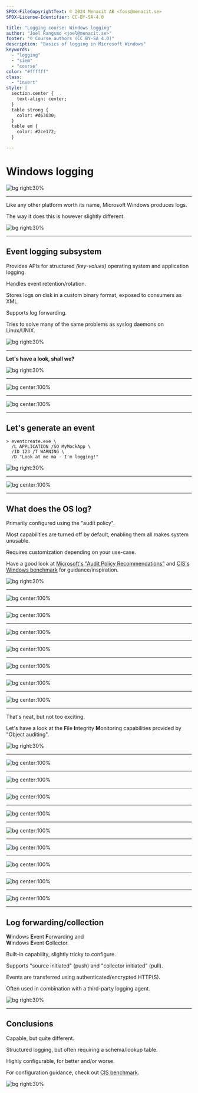 ```yaml
---
SPDX-FileCopyrightText: © 2024 Menacit AB <foss@menacit.se>
SPDX-License-Identifier: CC-BY-SA-4.0

title: "Logging course: Windows logging"
author: "Joel Rangsmo <joel@menacit.se>"
footer: "© Course authors (CC BY-SA 4.0)"
description: "Basics of logging in Microsoft Windows"
keywords:
  - "logging"
  - "siem"
  - "course"
color: "#ffffff"
class:
  - "invert"
style: |
  section.center {
    text-align: center;
  }
  table strong {
    color: #d63030;
  }
  table em {
    color: #2ce172;
  }

---
```

<!-- _footer: "%ATTRIBUTION_PREFIX% Daniel Oliva Barbero (CC BY 2.0)" -->
# Windows logging

![bg right:30%](images/17-vapor_windows.jpg)

---
<!-- _footer: "%ATTRIBUTION_PREFIX% Daniel Oliva Barbero (CC BY 2.0)" -->
Like any other platform worth its name,
Microsoft Windows produces logs.  

The way it does this is however slightly different.

![bg right:30%](images/17-vapor_windows.jpg)

---
<!-- _footer: "%ATTRIBUTION_PREFIX% Ted Eytan (CC BY-SA 2.0)" -->
## Event logging subsystem
Provides APIs for structured _(key-values)_
operating system and application logging.  

Handles event retention/rotation.

Stores logs on disk in a custom binary format, exposed to consumers as XML.  
  
Supports log forwarding.  
  
Tries to solve many of the same problems as syslog daemons on Linux/UNIX.

![bg right:30%](images/17-teardown.jpg)

---
<!-- _footer: "%ATTRIBUTION_PREFIX% Ted Eytan (CC BY-SA 2.0)" -->
**Let's have a look, shall we?**

![bg right:30%](images/17-teardown.jpg)

---
![bg center:100%](images/17-win_menu_ev.png)

---
![bg center:100%](images/17-win_ev_start.png)

---
<!-- _footer: "%ATTRIBUTION_PREFIX% Roy Luck (CC BY 2.0)" -->
## Let's generate an event
```
> eventcreate.exe \
  /L APPLICATION /SO MyMockApp \
  /ID 123 /T WARNING \
  /D "Look at me ma - I'm logging!"
```

![bg right:30%](images/17-oil_refinery.jpg)

---
![bg center:100%](images/17-win_ev_custom_event.png)

---
<!-- _footer: "%ATTRIBUTION_PREFIX% Marcin Wichary (CC BY 2.0)" -->
## What does the OS log?
Primarily configured using the "audit policy".  

Most capabilities are turned off by default, enabling them all makes system unusable.  

Requires customization depending on
your use-case.  

Have a good look at
[Microsoft's "Audit Policy Recommendations"](https://learn.microsoft.com/en-us/windows-server/identity/ad-ds/plan/security-best-practices/audit-policy-recommendations)
and [CIS's Windows benchmark](https://www.cisecurity.org/cis-benchmarks)
for guidance/inspiration.

![bg right:30%](images/17-buttons.jpg)

---
![bg center:100%](images/17-win_menu_sec_pol.png)

---
![bg center:100%](images/17-win_sec_pol_start.png)

---
![bg center:100%](images/17-win_sec_pol_audit_start.png)

---
![bg center:100%](images/17-win_sec_pol_audit_opts.png)

---
![bg center:100%](images/17-win_sec_pol_audit_info.png)

---
![bg center:100%](images/17-win_ev_auth_fail_1.png)

---
![bg center:100%](images/17-win_ev_auth_fail_2.png)

---
<!-- _footer: "%ATTRIBUTION_PREFIX% Brendan J (CC BY 2.0)" -->
That's neat, but not too exciting.  

Let's have a look at the
**F**ile **I**ntegrity **M**onitoring
capabilities provided by "Object auditing".

![bg right:30%](images/17-wallcrack_blue.jpg)

---
![bg center:100%](images/17-win_sec_pol_object_start.png)

---
![bg center:100%](images/17-win_sec_pol_object_info.png)

---
![bg center:100%](images/17-win_ex_sec_opts_tab.png)

---
![bg center:100%](images/17-win_ex_audit.png)

---
![bg center:100%](images/17-win_ex_audit_policy.png)

---
![bg center:100%](images/17-win_ev_file_write_1.png)

---
![bg center:100%](images/17-win_ev_file_write_2.png)

---
![bg center:100%](images/17-win_ev_file_delete.png)

---
![bg center:100%](images/17-win_ev_file_read.png)

---
<!-- _footer: "%ATTRIBUTION_PREFIX% Jonathan Brandt (CC0 1.0)" -->
## Log forwarding/collection
**W**indows **E**vent **F**orwarding and  
**W**indows **E**vent **C**ollector.  

Built-in capability, slightly
tricky to configure.  

Supports "source initiated" (push)
and "collector initiated" (pull).  

Events are transferred using
authenticated/encrypted HTTP(S).  

Often used in combination with
a third-party logging agent.

![bg right:30%](images/17-neon_voxel.jpg)

---
<!-- _footer: "%ATTRIBUTION_PREFIX% Fritzchens Fritz (CC0 1.0)" -->
## Conclusions
Capable, but quite different.  

Structured logging, but often
requiring a schema/lookup table.  

Highly configurable, for better
and/or worse.  

For configuration guidance,
check out [CIS benchmark](https://www.cisecurity.org/cis-benchmarks).

![bg right:30%](images/17-negative_photo.jpg)
